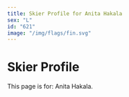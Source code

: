 ```yaml
---
title: Skier Profile for Anita Hakala
sex: "L"
id: "621"
image: "/img/flags/fin.svg" 
---
```


# Skier Profile

This page is for: Anita Hakala.
    